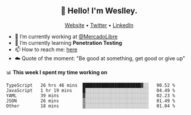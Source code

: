 <h2 align="center">👋 Hello! I'm Weslley.</h2>
<p align="center">
  <a href="http://weslleyneri.com.br">Website</a> •
  <a href="https://twitter.com/Weslley_Neri">Twitter</a> •
  <a href="https://www.linkedin.com/in/weslley-neri-3658908b">LinkedIn</a>
</p>


- 🔭 I’m currently working at [@MercadoLibre](https://github.com/mercadolibre)
- 🌱 I’m currently learning **Penetration Testing**
- 📫 How to reach me: [here](mailto:weslley39@gmail.com)
- ☁️ Quote of the moment: "Be good at something, get good or give up"

📊 **This week I spent my time working on**
<!--START_SECTION:waka-->
```text
TypeScript   26 hrs 46 mins  ██████████████████████▓░░   90.52 % 
JavaScript   1 hr 19 mins    █░░░░░░░░░░░░░░░░░░░░░░░░   04.49 % 
YAML         39 mins         ▓░░░░░░░░░░░░░░░░░░░░░░░░   02.23 % 
JSON         26 mins         ▒░░░░░░░░░░░░░░░░░░░░░░░░   01.49 % 
Other        18 mins         ▒░░░░░░░░░░░░░░░░░░░░░░░░   01.04 % 
```
<!--END_SECTION:waka-->

<!-- Inspired by https://github.com/gruselhaus/gruselhaus -->